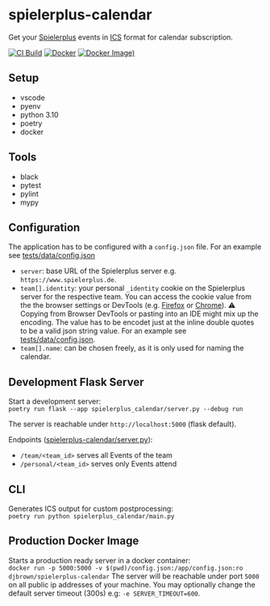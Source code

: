 # spielerplus-calendar

Get your [Spielerplus](https://www.spielerplus.de/) events in [ICS](https://en.wikipedia.org/wiki/ICalendar) format for calendar subscription.

[![CI Build](https://github.com/djbrown/spielerplus-calendar/actions/workflows/ci-build.yml/badge.svg)](https://github.com/djbrown/spielerplus-calendar/actions/workflows/ci-build.yml)
[![Docker](https://github.com/djbrown/spielerplus-calendar/actions/workflows/docker.yml/badge.svg)](https://github.com/djbrown/spielerplus-calendar/actions/workflows/docker.yml)
[![Docker Image)](https://img.shields.io/docker/v/djbrown/spielerplus-calendar?label=Docker%20Image)](https://hub.docker.com/r/djbrown/spielerplus-calendar)


## Setup

* vscode
* pyenv
* python 3.10
* poetry
* docker

## Tools

* black
* pytest
* pylint
* mypy

## Configuration

The application has to be configured with a `config.json` file.
For an example see [tests/data/config.json](https://github.com/djbrown/spielerplus-calendar/blob/main/tests/data/config.json)


* `server`: base URL of the Spielerplus server e.g. `https://www.spielerplus.de`.
* `team[].identity`: your personal `_identity` cookie on the Spielerplus server for the respective team. You can access the cookie value from the the browser settings or DevTools (e.g. [Firefox](https://firefox-source-docs.mozilla.org/devtools-user/storage_inspector/index.html) or [Chrome](https://developer.chrome.com/docs/devtools/application/cookies/)). ⚠️ Copying from Browser DevTools or pasting into an IDE might mix up the encoding. The value has to be encodet just at the inline double quotes to be a valid json string value. For an example see [tests/data/config.json](https://github.com/djbrown/spielerplus-calendar/blob/main/tests/data/config.json).
* `team[].name`: can be chosen freely, as it is only used for naming the calendar.

## Development Flask Server

Start a development server:<br/>
`poetry run flask --app spielerplus_calendar/server.py --debug run`

The server is reachable under `http://localhost:5000` (flask default).

Endpoints ([spielerplus-calendar/server.py](https://github.com/djbrown/spielerplus-calendar/blob/main/spielerplus-calendar/server.py)):
* `/team/<team_id>` serves all Events of the team
* `/personal/<team_id>` serves only Events attend

## CLI

Generates ICS output for custom postprocessing:<br/>
`poetry run python spielerplus_calendar/main.py`

## Production Docker Image

Starts a production ready server in a docker container:<br/>
`docker run -p 5000:5000 -v $(pwd)/config.json:/app/config.json:ro djbrown/spielerplus-calendar`
The server will be reachable under port `5000` on all public ip addresses of your machine.
You may optionally change the default server timeout (300s) e.g: `-e SERVER_TIMEOUT=600`.
